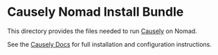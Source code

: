 # Causely Nomad Install Bundle

This directory provides the files needed to run [Causely](https://causely.ai) on Nomad.

See the [Causely Docs](https://docs.causely.ai/installation/) for full installation and configuration instructions.
